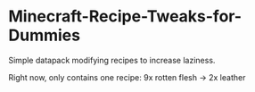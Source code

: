 # Minecraft-Recipe-Tweaks-for-Dummies
Simple datapack modifying recipes to increase laziness.

Right now, only contains one recipe: 9x rotten flesh -> 2x leather
